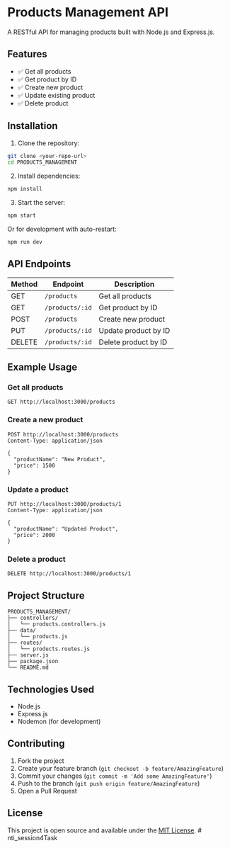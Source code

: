 # Products Management API

A RESTful API for managing products built with Node.js and Express.js.

## Features

- ✅ Get all products
- ✅ Get product by ID
- ✅ Create new product
- ✅ Update existing product
- ✅ Delete product

## Installation

1. Clone the repository:
```bash
git clone <your-repo-url>
cd PRODUCTS_MANAGEMENT
```

2. Install dependencies:
```bash
npm install
```

3. Start the server:
```bash
npm start
```

Or for development with auto-restart:
```bash
npm run dev
```

## API Endpoints

| Method | Endpoint | Description |
|--------|----------|-------------|
| GET | `/products` | Get all products |
| GET | `/products/:id` | Get product by ID |
| POST | `/products` | Create new product |
| PUT | `/products/:id` | Update product by ID |
| DELETE | `/products/:id` | Delete product by ID |

## Example Usage

### Get all products
```http
GET http://localhost:3000/products
```

### Create a new product
```http
POST http://localhost:3000/products
Content-Type: application/json

{
  "productName": "New Product",
  "price": 1500
}
```

### Update a product
```http
PUT http://localhost:3000/products/1
Content-Type: application/json

{
  "productName": "Updated Product",
  "price": 2000
}
```

### Delete a product
```http
DELETE http://localhost:3000/products/1
```

## Project Structure

```
PRODUCTS_MANAGEMENT/
├── controllers/
│   └── products.controllers.js
├── data/
│   └── products.js
├── routes/
│   └── products.routes.js
├── server.js
├── package.json
└── README.md
```

## Technologies Used

- Node.js
- Express.js
- Nodemon (for development)

## Contributing

1. Fork the project
2. Create your feature branch (`git checkout -b feature/AmazingFeature`)
3. Commit your changes (`git commit -m 'Add some AmazingFeature'`)
4. Push to the branch (`git push origin feature/AmazingFeature`)
5. Open a Pull Request

## License

This project is open source and available under the [MIT License](LICENSE).
#   n t i _ s e s s i o n 4 T a s k  
 